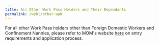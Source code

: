 ```yaml
---
title: All Other Work Pass Holders and Their Dependants
permalink: /wphl/other-wph
---
```


For all other Work Pass holders other than Foreign Domestic Workers and Confinement Nannies, please refer to MOM's website [here](https://www.mom.gov.sg/covid-19/how-to-bring-pass-holders-into-singapore) on entry requirements and application process.
